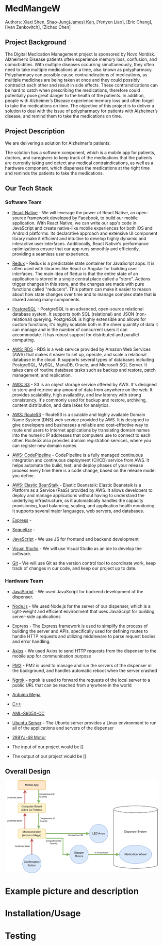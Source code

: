 # MedMangeW

Authors: [Xiaxi Shen](https://github.com/xshen053), [Shao-Jung(James) Kan](https://github.com/hjameskan), [Yenyen Liao], [Eric Chang], [Ivan Zenkovitch], [Zichao Chen]

## Project Background

The Digital Medication Management project is sponsored by Novo Nordisk. Alzheimer’s Disease patients often experience memory loss, confusion, and comorbidities. With multiple diseases occurring simultaneously, they often need to take multiple medications at a time, also known as polypharmacy. Polypharmacy can possibly cause contraindications of medications, as multiple medicines are being taken at once and they could possibly contradict each other and result in side effects. These contraindications can be hard to catch when prescribing the medications, therefore could potentially pose great danger to the health of the patients. In addition, people with Alzheimer’s Disease experience memory loss and often forget to take the medications on time. The objective of this project is to deliver a solution to deal with the issue of polypharmacy for patients with Alzheimer’s disease, and remind them to take the medications on time.

## Project Description

We are delivering a solution for Alzheimer's patients;

The solution has a software component, which is a mobile app for patients, doctors, and caregivers to keep track of the medications that the patients are currently taking and detect any medical contraindications, as well as a hardware component, which dispenses the medications at the right time and reminds the patients to take the medications.

## Our Tech Stack

### Software Team

- [React Native](https://reactnative.dev/) - We will leverage the power of React Native, an open-source framework developed by Facebook, to build our mobile application. With React Native, we can write our app's code in JavaScript and create native-like mobile experiences for both iOS and Android platforms. Its declarative approach and extensive UI component library make it efficient and intuitive to develop highly dynamic and interactive user interfaces. Additionally, React Native's performance optimizations ensure that our app runs smoothly and efficiently, providing a seamless user experience.

- [Redux](https://redux.js.org/) - Redux is a predictable state container for JavaScript apps. It is often used with libraries like React or Angular for building user interfaces. The main idea of Redux is that the entire state of an application is stored in a single central place called a "store". Actions trigger changes in this store, and the changes are made with pure functions called "reducers". This pattern can make it easier to reason about how state changes over time and to manage complex state that is shared among many components.

- [PostgreSQL](https://www.postgresql.org/) - PostgreSQL is an advanced, open-source relational database system. It supports both SQL (relational) and JSON (non-relational) querying. PostgreSQL is highly extensible and allows for custom functions; it's highly scalable both in the sheer quantity of data it can manage and in the number of concurrent users it can accommodate. It has robust support for distributed and parallel computing.

- [AWS: RDS](https://aws.amazon.com/rds/) - RDS is a web service provided by Amazon Web Services (AWS) that makes it easier to set up, operate, and scale a relational database in the cloud. It supports several types of databases including PostgreSQL, MySQL, MariaDB, Oracle, and Microsoft SQL Server. It takes care of routine database tasks such as backup and restore, patch management, and replication.

- [AWS: S3](https://aws.amazon.com/s3/) - S3 is an object storage service offered by AWS. It's designed to store and retrieve any amount of data from anywhere on the web. It provides scalability, high availability, and low latency with strong consistency. It's commonly used for backup and restore, archiving, content distribution, and data lakes for analytics.

- [AWS: Route53](https://aws.amazon.com/route53/) - Route53 is a scalable and highly available Domain Name System (DNS) web service provided by AWS. It is designed to give developers and businesses a reliable and cost-effective way to route end users to Internet applications by translating domain names into the numeric IP addresses that computers use to connect to each other. Route53 also provides domain registration services, where you can register new domain names.

- [AWS: CodePipeline](https://aws.amazon.com/codepipeline/) - CodePipeline is a fully managed continuous integration and continuous deployment (CI/CD) service from AWS. It helps automate the build, test, and deploy phases of your release process every time there is a code change, based on the release model you define.

- [AWS: Elastic BeanStalk](https://aws.amazon.com/elasticbeanstalk/) - Elastic Beanstalk: Elastic Beanstalk is a Platform as a Service (PaaS) provided by AWS. It allows developers to deploy and manage applications without having to understand the underlying infrastructure, as it automatically handles the capacity provisioning, load balancing, scaling, and application health monitoring. It supports several major languages, web servers, and databases.

- [Express](https://expressjs.com/) -

- [Sequelize](https://sequelize.org/) -

- [JavaScript](https://code.visualstudio.com/) - We use JS for frontend and backend development

- [Visual Studio](https://cmake.org/) - We will use Visual Studio as an ide to develop the software.

- [Git](https://git-scm.com/) - We will use Git as the version control tool to coordinate work, keep track of changes in our code, and keep our project up to date.

### Hardware Team

- [JavaScript](https://developer.mozilla.org/en-US/docs/Web/JavaScript) - We used JavaScript for backend development of the dispenser.

- [Node.js](https://nodejs.org/) - We used Node.js for the server of our dispenser, which is a light-weight and efficient environment that uses JavaScript for building server-side applications

- [Express](https://expressjs.com/) - The Express framework is used to simplify the process of building the server and APIs, specifically used for defining routes to handle HTTP requests and utilizing middleware to parse request bodies and error handling.

- [Axios](https://axios-http.com/) - We used Axios to send HTTP requests from the dispenser to the mobile app for communication purpose

- [PM2](https://pm2.keymetrics.io/) - PM2 is used to manage and run the servers of the dispenser in the background, and handles automatic reboot when the server crashed

- [Ngrok](https://ngrok.com/) - ngrok is used to forward the requests of the local server to a public URL that can be reached from anywhere in the world

- [Arduino Mega](https://store.arduino.cc/arduino-mega-2560-rev3)

- [C++](https://en.cppreference.com/w/)

- [AML-S905X-CC](https://www.96boards.org/product/tinker-board-s/)

- [Ubuntu Server](https://ubuntu.com/server) - The Ubuntu server provides a Linux environment to run all of the applications and servers of the dispenser

- [28BYJ-48 Motor](https://www.adafruit.com/product/858)

- The input of our project would be []
- The output of our project would be []

## Overall Design

![img3](https://github.com/MedManageW/.github/blob/main/resources/OverallDesign.png)

# Example picture and description

# Installation/Usage

# Testing

<!-- ![img3](https://github.com/MedManageW/.github/blob/main/resources/OverallDesign.png)
![img1](https://github.com/MedManageW/.github/blob/main/resources/AppScreen1.png)
![img2](https://github.com/MedManageW/.github/blob/main/resources/AppScreen2.png)
![img4](https://github.com/MedManageW/.github/blob/main/resources/hardware1.png)
![img5](https://github.com/MedManageW/.github/blob/main/resources/hardware2.png)
![img6](https://github.com/MedManageW/.github/blob/main/resources/hardware3.jpg) -->

